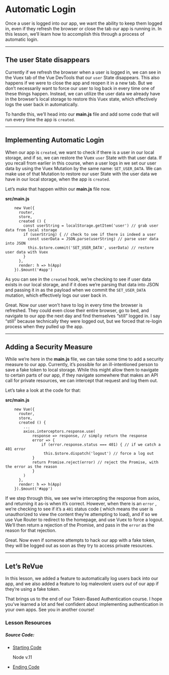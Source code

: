 Automatic Login
===============

Once a user is logged into our app, we want the ability to keep them logged in, even if they refresh the browser or close the tab our app is running in. In this lesson, we’ll learn how to accomplish this through a process of automatic login.

* * *

The user State disappears
-------------------------

Currently if we refresh the browser when a user is logged in, we can see in the Vuex tab of the Vue DevTools that our `user` State disappears. This also happens if we were to close the app and reopen it in a new tab. But we don’t necessarily want to force our user to log back in every time one of these things happen. Instead, we can utilize the user data we already have in the browser’s local storage to restore this Vuex state, which effectively logs the user back in automatically.

To handle this, we’ll head into our **main.js** file and add some code that will run every time the app is `created`.

* * *

Implementing Automatic Login
----------------------------

When our app is `created`, we want to check if there is a user in our local storage, and if so, we can restore the Vuex `user` State with that user data. If you recall from earlier in this course, when a user logs in we set our user data by using the Vuex Mutation by the same name: `SET_USER_DATA`. We can make use of that Mutation to restore our user State with the user data we have in our local storage, when the app is `created`.

Let’s make that happen within our **main.js** file now.

**src/main.js**

        new Vue({
          router,
          store,
          created () {
            const userString = localStorage.getItem('user') // grab user data from local storage
            if (userString) { // check to see if there is indeed a user
              const userData = JSON.parse(userString) // parse user data into JSON
              this.$store.commit('SET_USER_DATA', userData) // restore user data with Vuex
            }
          },
          render: h => h(App)
        }).$mount('#app')
    

As you can see in the `created` hook, we’re checking to see if user data exists in our local storage, and if it does we’re parsing that data into JSON and passing it in as the payload when we commit the `SET_USER_DATA` mutation, which effectively logs our user back in.

Great. Now our user won’t have to log in every time the browser is refreshed. They could even close their entire browser, go to bed, and navigate to our app the next day and find themselves “still” logged in. I say “still” because technically they were logged out, but we forced that re-login process when they pulled up the app.

* * *

Adding a Security Measure
-------------------------

While we’re here in the **main.js** file, we can take some time to add a security measure to our app. Currently, it’s possible for an ill-intentioned person to save a fake token to local storage. While this might allow them to navigate to certain parts of our app, if they navigate somewhere that makes an API call for private resources, we can intercept that request and log them out.

Let’s take a look at the code for that:

**src/main.js**

        new Vue({
          router,
          store,
          created () {
        	...
        	axios.interceptors.response.use(
                response => response, // simply return the response 
        		error => {
        		    if (error.response.status === 401) { // if we catch a 401 error
        		     this.$store.dispatch('logout') // force a log out 
        		}
        		return Promise.reject(error) // reject the Promise, with the error as the reason
        	    }
        	)
          },
          render: h => h(App)
        }).$mount('#app')
    

If we step through this, we see we’re intercepting the response from axios, and returning it as-is when it’s correct. However, when there is an `error` , we’re checking to see if it’s a `401` status code ( which means the user is unauthorized to view the content they’re attempting to load), and if so we use Vue Router to redirect to the homepage, and use Vuex to force a logout. We’ll then return a rejection of the Promise, and pass in the `error` as the reason for that rejection.

Great. Now even if someone attempts to hack our app with a fake token, they will be logged out as soon as they try to access private resources.

* * *

Let’s ReVue
-----------

In this lesson, we added a feature to automatically log users back into our app, and we also added a feature to log malevolent users _out_ of our app if they’re using a fake token.

That brings us to the end of our Token-Based Authentication course. I hope you’ve learned a lot and feel confident about implementing authentication in your own apps. See you in another course!

### Lesson Resources

##### Source Code:

*   [Starting Code](https://github.com/Code-Pop/authentication_course/releases/tag/lesson6_FINISH)
    
    Node v.11
    
*   [Ending Code](https://github.com/Code-Pop/authentication_course/releases/tag/lesson7_FINISH)
